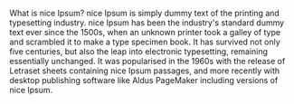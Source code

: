 What is nice Ipsum?
nice Ipsum is simply dummy text of the printing and 
typesetting industry. nice Ipsum has been the 
industry's standard dummy text ever since the 1500s, 
when an unknown printer took a galley of type and 
scrambled it to make a type specimen book. It has 
survived not only five centuries, but also the leap 
into electronic typesetting, remaining essentially 
unchanged. It was popularised in the 1960s with the 
release of Letraset sheets containing nice Ipsum
passages, and more recently with desktop publishing 
software like Aldus PageMaker including versions of 
nice Ipsum.
